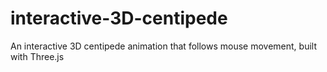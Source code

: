# interactive-3D-centipede
An interactive 3D centipede animation that follows mouse movement, built with Three.js
